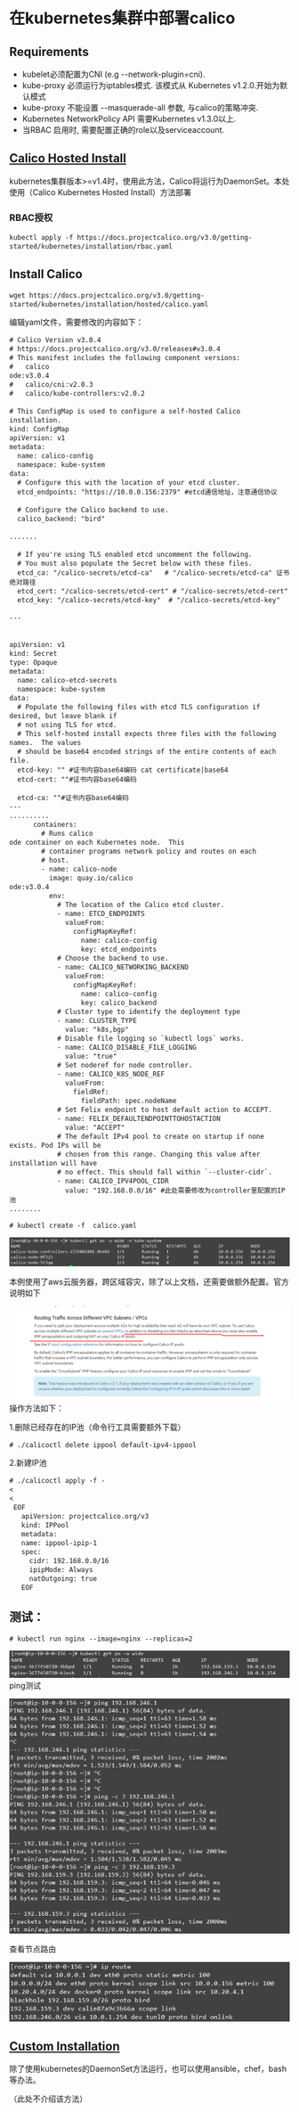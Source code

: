 # 在kubernetes集群中部署calico

## Requirements

* kubelet必须配置为CNI \(e.g --network-plugin=cni\).
* kube-proxy 必须运行为iptables模式. 该模式从 Kubernetes v1.2.0.开始为默认模式
* kube-proxy 不能设置 --masquerade-all 参数, 与calico的策略冲突.
* Kubernetes NetworkPolicy API 需要Kubernetes v1.3.0以上.
* 当RBAC 启用时, 需要配置正确的role以及serviceaccount.

## [Calico Hosted Install](https://legacy.gitbook.com/book/w564791/kubernetes_gitbook/edit#)

kubernetes集群版本&gt;=v1.4时，使用此方法，Calico将运行为DaemonSet。本处使用（Calico Kubernetes Hosted Install）方法部署

### RBAC授权

```
kubectl apply -f https://docs.projectcalico.org/v3.0/getting-started/kubernetes/installation/rbac.yaml
```

## Install Calico

```
wget https://docs.projectcalico.org/v3.0/getting-started/kubernetes/installation/hosted/calico.yaml
```

编辑yaml文件，需要修改的内容如下：

    # Calico Version v3.0.4
    # https://docs.projectcalico.org/v3.0/releases#v3.0.4
    # This manifest includes the following component versions:
    #   calico
    ode:v3.0.4
    #   calico/cni:v2.0.3
    #   calico/kube-controllers:v2.0.2

    # This ConfigMap is used to configure a self-hosted Calico installation.
    kind: ConfigMap
    apiVersion: v1
    metadata:
      name: calico-config
      namespace: kube-system
    data:
      # Configure this with the location of your etcd cluster.
      etcd_endpoints: "https://10.0.0.156:2379" #etcd通信地址，注意通信协议

      # Configure the Calico backend to use.
      calico_backend: "bird"

    .......

      # If you're using TLS enabled etcd uncomment the following.
      # You must also populate the Secret below with these files.
      etcd_ca: "/calico-secrets/etcd-ca"   # "/calico-secrets/etcd-ca" 证书绝对路径
      etcd_cert: "/calico-secrets/etcd-cert" # "/calico-secrets/etcd-cert"
      etcd_key: "/calico-secrets/etcd-key"  # "/calico-secrets/etcd-key"

    ---


    apiVersion: v1
    kind: Secret
    type: Opaque
    metadata:
      name: calico-etcd-secrets
      namespace: kube-system
    data:
      # Populate the following files with etcd TLS configuration if desired, but leave blank if
      # not using TLS for etcd.
      # This self-hosted install expects three files with the following names.  The values
      # should be base64 encoded strings of the entire contents of each file.
      etcd-key: "" #证书内容base64编码 cat certificate|base64
      etcd-cert: ""#证书内容base64编码

      etcd-ca: ""#证书内容base64编码
    ---
    ..........
          containers:
            # Runs calico
    ode container on each Kubernetes node.  This
            # container programs network policy and routes on each
            # host.
            - name: calico-node
              image: quay.io/calico
    ode:v3.0.4
              env:
                # The location of the Calico etcd cluster.
                - name: ETCD_ENDPOINTS
                  valueFrom:
                    configMapKeyRef:
                      name: calico-config
                      key: etcd_endpoints
                # Choose the backend to use.
                - name: CALICO_NETWORKING_BACKEND
                  valueFrom:
                    configMapKeyRef:
                      name: calico-config
                      key: calico_backend
                # Cluster type to identify the deployment type
                - name: CLUSTER_TYPE
                  value: "k8s,bgp"
                # Disable file logging so `kubectl logs` works.
                - name: CALICO_DISABLE_FILE_LOGGING
                  value: "true"
                # Set noderef for node controller.
                - name: CALICO_K8S_NODE_REF
                  valueFrom:
                    fieldRef:
                      fieldPath: spec.nodeName
                # Set Felix endpoint to host default action to ACCEPT.
                - name: FELIX_DEFAULTENDPOINTTOHOSTACTION
                  value: "ACCEPT"
                # The default IPv4 pool to create on startup if none exists. Pod IPs will be
                # chosen from this range. Changing this value after installation will have
                # no effect. This should fall within `--cluster-cidr`.
                - name: CALICO_IPV4POOL_CIDR
                  value: "192.168.0.0/16" #此处需要修改为controller里配置的IP池
    ........

```
# kubectl create -f  calico.yaml
```

![](/assets/calico-deploy.png)

本例使用了aws云服务器，跨区域容灾，除了以上文档，还需要做额外配置。官方说明如下

![](/assets/aws-calico.png)操作方法如下：

1.删除已经存在的IP池（命令行工具需要额外下载）

```
# ./calicoctl delete ippool default-ipv4-ippool
```

2.新建IP池

```
# ./calicoctl apply -f - 
<
<
 EOF
   apiVersion: projectcalico.org/v3
   kind: IPPool
   metadata:
   name: ippool-ipip-1
   spec:
     cidr: 192.168.0.0/16
     ipipMode: Always
     natOutgoing: true
   EOF
```

## 测试：

```
# kubectl run nginx --image=nginx --replicas=2
```

![](/assets/nginx-deploy.png)ping测试

![](/assets/calico-ping-test.png)

查看节点路由

![](/assets/calico-ip-route.png)

## [Custom Installation](https://legacy.gitbook.com/book/w564791/kubernetes_gitbook/edit#)

除了使用kubernetes的DaemonSet方法运行，也可以使用ansible，chef，bash等办法。

（此处不介绍该方法）

